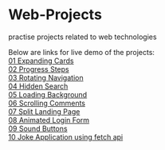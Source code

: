 # Web-Projects

practise projects related to web technologies

Below are links for live demo of the projects:
<br>
[01 Expanding Cards](https://nebulaanish.github.io/Web-Projects/01%20Expanding%20Cards) <br>
[02 Progress Steps](https://nebulaanish.github.io/Web-Projects/02%20Progress%20Steps) <br>
[03 Rotating Navigation](https://nebulaanish.github.io/Web-Projects/03%20rotating%20navigation) <br>
[04 Hidden Search](https://nebulaanish.github.io/Web-Projects/04%20hidden%20search) <br>
[05 Loading Background](https://nebulaanish.github.io/Web-Projects/05%20Loading%20background) <br>
[06 Scrolling Comments](https://nebulaanish.github.io/Web-Projects/06%20Scrolling%20Comments) <br>
[07 Split Landing Page](https://nebulaanish.github.io/Web-Projects/07%20split%20landing%20page) <br>
[08 Animated Login Form](https://nebulaanish.github.io/Web-Projects/08%20login%20form%20animation) <br>
[09 Sound Buttons](https://nebulaanish.github.io/Web-Projects/09%20sound) <br>
[10 Joke Application using fetch api](https://nebulaanish.github.io/Web-Projects/10%20joke%20application) <br>
